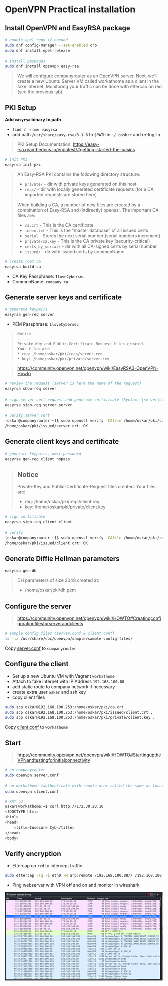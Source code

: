# OpenVPN Practical installation

## Install OpenVPN and EasyRSA package

```sh
# enable epel repo if needed
sudo dnf config-manager --set-enabled crb
sudo dnf install epel-release

# install packages
sudo dnf install openvpn easy-rsa
```

> We will configure companyrouter as an OpenVPN server. Next, we'll create a new Ubuntu Server VM called workathome as a client in the fake internet. Monitoring your traffic can be done with ettercap on red (see the previous lab).
>

## PKI Setup

**Add `easyrsa` binary to path**
- `find / -name easyrsa`
- add path `/usr/share/easy-rsa/3.1.6` to `$PATH` in `~/.bashrc` and re-log-in

> PKI Setup Documentation: https://easy-rsa.readthedocs.io/en/latest/#getting-started-the-basics

```sh
# init PKI
easyrsa init-pki

```

> An Easy-RSA PKI contains the following directory structure:
> - `private/` - dir with private keys generated on this host
> - `reqs/` - dir with locally generated certificate requests (for a CA imported requests are stored here)

> When building a CA, a number of new files are created by a combination of Easy-RSA and (indirectly) openssl. The important CA files are:
> - `ca.crt` - This is the CA certificate
> - `index.txt` - This is the "master database" of all issued certs
> - `serial` - Stores the next serial number (serial numbers increment)
> - `private/ca.key` - This is the CA private key (security-critical)
> - `certs_by_serial/` - dir with all CA-signed certs by serial number
> - `issued/` - dir with issued certs by commonName

```sh
# create root ca
easyrsa build-ca
```
- CA Key Passphrase: `IloveCybersec`
- CommonName: `company ca`

## Generate server keys and certificate

```sh
# generate keypairs
easyrsa gen-req server
```
- PEM Passphrase: `IloveCybersec`

> ```
> Notice
> ------
> Private-Key and Public-Certificate-Request files created.
> Your files are:
> * req: /home/oskar/pki/reqs/server.req
> * key: /home/oskar/pki/private/server.key
> ```

> https://community.openvpn.net/openvpn/wiki/EasyRSA3-OpenVPN-Howto

```sh
# review the request (server is here the name of the request)
easyrsa show-req server

# sign server cert request and generate certificate (Syntax: {server|client} {request name} - we are signing as a server)
easyrsa sign-req server server

# verify server cert
[oskar@companyrouter ~]$ sudo openssl verify -CAfile /home/oskar/pki/ca.crt  /home/oskar/pki/issued/server.crt
/home/oskar/pki/issued/server.crt: OK
```

## Generate client keys and certificate

```sh
# generate keypairs, omit password
easyrsa gen-req client nopass
```

> Notice
> ------
> Private-Key and Public-Certificate-Request files created.
> Your files are:
> * req: /home/oskar/pki/reqs/client.req
> * key: /home/oskar/pki/private/client.key

```sh
# sign certificate
easyrsa sign-req client client

# verify
[oskar@companyrouter ~]$ sudo openssl verify -CAfile /home/oskar/pki/ca.crt  /home/oskar/pki/issued/client.crt
/home/oskar/pki/issued/client.crt: OK
```

## Generate Diffie Hellman parameters

```sh
easyrsa gen-dh
```
> DH parameters of size 2048 created at:
> * /home/oskar/pki/dh.pem


## Configure the server

> https://community.openvpn.net/openvpn/wiki/HOWTO#Creatingconfigurationfilesforserverandclients

```sh
# sample config files (server.conf & client.conf)
ls -la /usr/share/doc/openvpn/sample/sample-config-files/
```


Copy [server.conf](../scripts/openvpn/server.conf) to `companyrouter`

## Configure the client

- Set up a new Ubuntu VM with Vagrant `workathome`
- Attach to fake internet with IP Address `192.168.100.88`
- add static route to company network if necessary
- create extra user `oskar` and ssh key
- copy client files

```sh
sudo scp oskar@192.168.100.253:/home/oskar/pki/ca.crt .
sudo scp oskar@192.168.100.253:/home/oskar/pki/issued/client.crt .
sudo scp oskar@192.168.100.253:/home/oskar/pki/private/client.key .
```

Copy [client.conf](../scripts/openvpn/client.conf) to `workathome`

## Start

> https://community.openvpn.net/openvpn/wiki/HOWTO#StartinguptheVPNandtestingforinitialconnectivity

```sh
# on companyrouter
sudo openvpn server.conf

# on workathome (authenticate with remote user called the same as local user - linux pam)
sudo openvpn client.conf
```

```sh
# YAY :3
oskar@workathome:~$ curl http://172.30.20.10
<!DOCTYPE html>
<html>
<head>
    <title>Insecure Cyb</title>
</head>
<body>
```

## Verify encryption

- Ettercap on `red` to intercept traffic: 
```sh
sudo ettercap -Tq -i eth0 -M arp:remote /192.168.100.88// /192.168.100.253//
```

- Ping webserver with VPN off and on and monitor in wireshark

![openvpn in wireshark](../img/openvpn_wireshark.png)